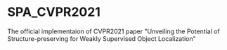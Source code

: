 # SPA_CVPR2021
The official implementaion of CVPR2021 paper "Unveiling the Potential of Structure-preserving for Weakly Supervised Object Localization"

